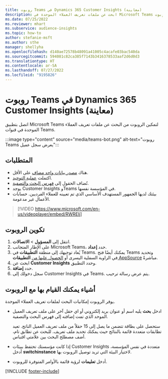 ```yaml
---
title: روبوت Teams في Dynamics 365 Customer Insights (معاينة)
description: ابحث عن ملفات تعريف العملاء الموحدة في Microsoft Teams بمساعدة الروبوت.
ms.date: 07/25/2022
ms.reviewer: mhart
ms.subservice: audience-insights
ms.topic: how-to
author: stefanie-msft
ms.author: sthe
manager: shellyha
ms.openlocfilehash: d140ae72578b48091a41005c4acafe03bac540da
ms.sourcegitcommit: 594081c82ca385f7143b3416378533aaf2d6d0d3
ms.translationtype: HT
ms.contentlocale: ar-SA
ms.lasthandoff: 07/27/2022
ms.locfileid: "9195826"
---
```

# <a name="teams-bot-for-dynamics-365-customer-insights-preview"></a>روبوت Teams في Dynamics 365 Customer Insights (معاينة)

اتصل بتطبيق Microsoft Teams لتمكين الروبوت من البحث عن ملفات تعريف العملاء الموحدة في قنوات Teams.

:::image type="content" source="media/teams-bot.png" alt-text="روبوت Teams يعرض سجل عميل":::

## <a name="prerequisites"></a>المتطلبات

- هناك [مصدر بيانات واحد مضاف](data-sources.md) على الأقل.
- اكتملت [عملية التوحيد](data-unification.md).
- تُضاف الحقول إلى [فهرس البحث والتصفية](search-filter-index.md).
- يوجد Customer Insights وTeams في المؤسسة نفسها.
- بيئتك لديها الجمهور المستهدف الأساسي الذي تم تعيينه للعملاء الفرديين. حسابات الأعمال غير مدعومة.


> [!VIDEO https://www.microsoft.com/en-us/videoplayer/embed/RWRElj]

## <a name="configure-the-bot"></a>تكوين الروبوت

1. انتقل إلى **المسؤول** > **الاتصالات**.
1. على الإطار المتجانب Microsoft Teams، حدد **إعداد**.
1. يُعاد توجيهك إلى منطقة **التطبيقات** في Teams. يمكنك أيضًا فتح Teams وتحديد **التطبيقات‏‎** في الزاوية السفلية اليسرى أو [الحصول عليها من AppSource](https://go.microsoft.com/fwlink/?linkid=2124104) مباشرةً.
1. ابحث عن **Customer Insights** وحدد التطبيق.
1. حدد **إضافة**.
1. سجل دخولك إلى Customer Insights في Teams. يتم عرض رسالة ترحيب.

## <a name="things-you-can-do-with-the-bot"></a>أشياء يمكنك القيام بها مع الروبوت

يوفر الروبوت إمكانيات البحث لملفات تعريف العملاء الموحدة.

- ادخل **بحث** يليه اسم أو عنوان بريد إلكتروني أو اي حقل آخر على ملف تعريف العميل الموحد الذي تمت إضافته إلى فهرس البحث والتصفية.

  ستحصل على بطاقة تتضمن ما يصل إلى 15 حقلاً من ملف تعريف العميل الناتج. تعيد تطابقات متعددة‬ قائمة بالنتائج حيث يمكنك تحديد ملف تعريف. للبحث عن تطابق تام، أضف مصطلح البحث بين علامتي اقتباس.

- إذا كانت مؤسستك تحتفظ ببيئات Customer Insights متعددة في نفس المؤسسة، أدخل **switchinstance** لاختيار البيئة التي تريد توصيل الروبوت بها.

- أدخل **تعليمات** لرؤية قائمة بالأوامر المتوفرة للروبوت.  

[!INCLUDE [footer-include](includes/footer-banner.md)]